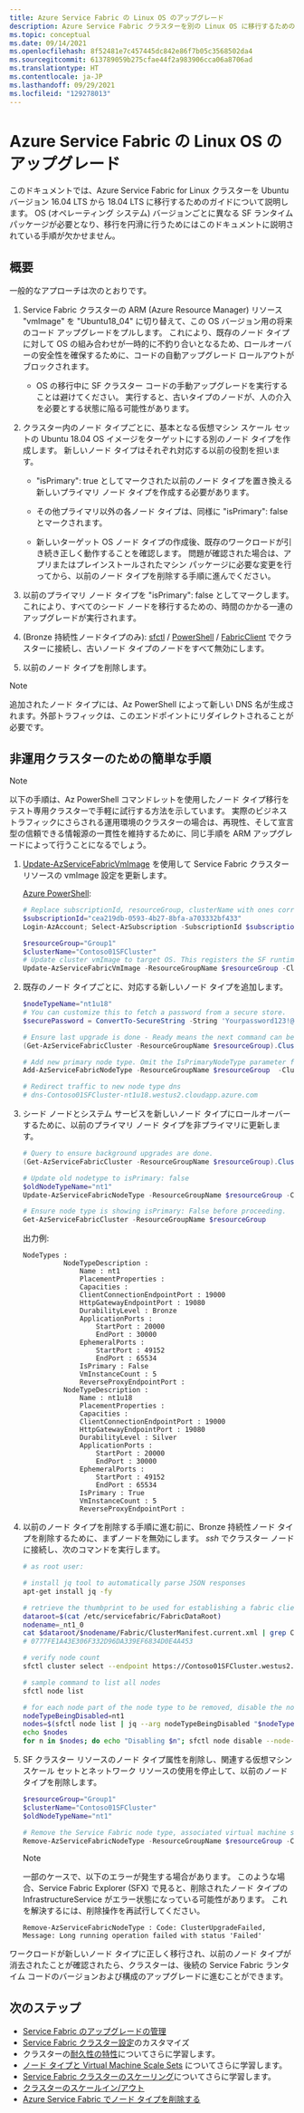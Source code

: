 ```yaml
---
title: Azure Service Fabric の Linux OS のアップグレード
description: Azure Service Fabric クラスターを別の Linux OS に移行するためのオプションについて説明します。
ms.topic: conceptual
ms.date: 09/14/2021
ms.openlocfilehash: 8f52481e7c457445dc842e86f7b05c3568502da4
ms.sourcegitcommit: 613789059b275cfae44f2a983906cca06a8706ad
ms.translationtype: HT
ms.contentlocale: ja-JP
ms.lasthandoff: 09/29/2021
ms.locfileid: "129278013"
---
```

# <a name="upgrading-linux-os-for-azure-service-fabric"></a>Azure Service Fabric の Linux OS のアップグレード

このドキュメントでは、Azure Service Fabric for Linux クラスターを Ubuntu バージョン 16.04 LTS から 18.04 LTS に移行するためのガイドについて説明します。 OS (オペレーティング システム) バージョンごとに異なる SF ランタイム パッケージが必要となり、移行を円滑に行うためにはこのドキュメントに説明されている手順が欠かせません。

## <a name="overview"></a>概要

一般的なアプローチは次のとおりです。

1. Service Fabric クラスターの ARM (Azure Resource Manager) リソース "vmImage" を "Ubuntu18_04" に切り替えて、この OS バージョン用の将来のコード アップグレードをプルします。 これにより、既存のノード タイプに対して OS の組み合わせが一時的に不釣り合いとなるため、ロールオーバーの安全性を確保するために、コードの自動アップグレード ロールアウトがブロックされます。

    * OS の移行中に SF クラスター コードの手動アップグレードを実行することは避けてください。 実行すると、古いタイプのノードが、人の介入を必要とする状態に陥る可能性があります。

2. クラスター内のノード タイプごとに、基本となる仮想マシン スケール セットの Ubuntu 18.04 OS イメージをターゲットにする別のノード タイプを作成します。 新しいノード タイプはそれぞれ対応する以前の役割を担います。

    * "isPrimary": true としてマークされた以前のノード タイプを置き換える新しいプライマリ ノード タイプを作成する必要があります。
    
    * その他プライマリ以外の各ノード タイプは、同様に "isPrimary": false とマークされます。

    * 新しいターゲット OS ノード タイプの作成後、既存のワークロードが引き続き正しく動作することを確認します。 問題が確認された場合は、アプリまたはプレインストールされたマシン パッケージに必要な変更を行ってから、以前のノード タイプを削除する手順に進んでください。
3. 以前のプライマリ ノード タイプを "isPrimary": false としてマークします。 これにより、すべてのシード ノードを移行するための、時間のかかる一連のアップグレードが実行されます。
4. (Bronze 持続性ノードタイプのみ): [sfctl](service-fabric-sfctl.md) / [PowerShell](/powershell/module/ServiceFabric) / [FabricClient](/dotnet/api/system.fabric.fabricclient) でクラスターに接続し、古いノード タイプのノードをすべて無効にします。
5. 以前のノード タイプを削除します。

> [!NOTE]
> 追加されたノード タイプには、Az PowerShell によって新しい DNS 名が生成されます。外部トラフィックは、このエンドポイントにリダイレクトされることが必要です。


## <a name="ease-of-use-steps-for-non-production-clusters"></a>非運用クラスターのための簡単な手順

> [!NOTE]
> 以下の手順は、Az PowerShell コマンドレットを使用したノード タイプ移行をテスト専用クラスターで手軽に試行する方法を示しています。 実際のビジネス トラフィックにさらされる運用環境のクラスターの場合は、再現性、そして宣言型の信頼できる情報源の一貫性を維持するために、同じ手順を ARM アップグレードによって行うことになるでしょう。

1. [Update-AzServiceFabricVmImage](/powershell/module/az.servicefabric/update-azservicefabricvmimage) を使用して Service Fabric クラスター リソースの vmImage 設定を更新します。

    [Azure PowerShell](/powershell/azure/install-az-ps):
    ```powershell
    # Replace subscriptionId, resourceGroup, clusterName with ones corresponding to your cluster.
    $subscriptionId="cea219db-0593-4b27-8bfa-a703332bf433"
    Login-AzAccount; Select-AzSubscription -SubscriptionId $subscriptionId

    $resourceGroup="Group1"
    $clusterName="Contoso01SFCluster"
    # Update cluster vmImage to target OS. This registers the SF runtime package type that is supplied for upgrades.
    Update-AzServiceFabricVmImage -ResourceGroupName $resourceGroup -ClusterName $clusterName -VmImage Ubuntu18_04
    ```

2. 既存のノード タイプごとに、対応する新しいノード タイプを追加します。

    ```powershell
    $nodeTypeName="nt1u18"
    # You can customize this to fetch a password from a secure store.
    $securePassword = ConvertTo-SecureString -String 'Yourpassword123!@#' -AsPlainText -Force

    # Ensure last upgrade is done - Ready means the next command can be issued.
    (Get-AzServiceFabricCluster -ResourceGroupName $resourceGroup).ClusterState

    # Add new primary node type. Omit the IsPrimaryNodeType parameter for non-primary node types.
    Add-AzServiceFabricNodeType -ResourceGroupName $resourceGroup  -ClusterName $clusterName -NodeType $nodeTypeName -Capacity 5 -VmUserName testuser -VmPassword $securePassword -DurabilityLevel Silver -Verbose -VMImageSku 18.04-LTS -IsPrimaryNodeType $true

    # Redirect traffic to new node type dns
    # dns-Contoso01SFCluster-nt1u18.westus2.cloudapp.azure.com
    ```

3. シード ノードとシステム サービスを新しいノード タイプにロールオーバーするために、以前のプライマリ ノード タイプを非プライマリに更新します。

    ```powershell
    # Query to ensure background upgrades are done.
    (Get-AzServiceFabricCluster -ResourceGroupName $resourceGroup).ClusterState

    # Update old nodetype to isPrimary: false
    $oldNodeTypeName="nt1"
    Update-AzServiceFabricNodeType -ResourceGroupName $resourceGroup -ClusterName $clusterName -IsPrimaryNodeType $false -NodeType $oldNodeTypeName -Verbose

    # Ensure node type is showing isPrimary: False before proceeding.
    Get-AzServiceFabricCluster -ResourceGroupName $resourceGroup
    ```

    出力例:
    ```
    NodeTypes :
              NodeTypeDescription :
                  Name : nt1
                  PlacementProperties :
                  Capacities :
                  ClientConnectionEndpointPort : 19000
                  HttpGatewayEndpointPort : 19080
                  DurabilityLevel : Bronze
                  ApplicationPorts :
                      StartPort : 20000
                      EndPort : 30000
                  EphemeralPorts :
                      StartPort : 49152
                      EndPort : 65534
                  IsPrimary : False
                  VmInstanceCount : 5
                  ReverseProxyEndpointPort :
              NodeTypeDescription :
                  Name : nt1u18
                  PlacementProperties :
                  Capacities :
                  ClientConnectionEndpointPort : 19000
                  HttpGatewayEndpointPort : 19080
                  DurabilityLevel : Silver
                  ApplicationPorts :
                      StartPort : 20000
                      EndPort : 30000
                  EphemeralPorts :
                      StartPort : 49152
                      EndPort : 65534
                  IsPrimary : True
                  VmInstanceCount : 5
                  ReverseProxyEndpointPort :
    ```

4. 以前のノード タイプを削除する手順に進む前に、Bronze 持続性ノード タイプを削除するために、まずノードを無効にします。 *ssh* でクラスター ノードに接続し、次のコマンドを実行します。

    ```bash
    # as root user:

    # install jq tool to automatically parse JSON responses
    apt-get install jq -fy

    # retrieve the thumbprint to be used for establishing a fabric client
    dataroot=$(cat /etc/servicefabric/FabricDataRoot)
    nodename=_nt1_0
    cat $dataroot/$nodename/Fabric/ClusterManifest.current.xml | grep ClientCertThumbprints
    # 0777FE1A43E306F332D96DA339EF6834D0E4A453

    # verify node count
    sfctl cluster select --endpoint https://Contoso01SFCluster.westus2.cloudapp.azure.com:19080 --pem /var/lib/waagent/0777FE1A43E306F332D96DA339EF6834D0E4A453.pem --no-verify

    # sample command to list all nodes
    sfctl node list

    # for each node part of the node type to be removed, disable the node:
    nodeTypeBeingDisabled=nt1
    nodes=$(sfctl node list | jq --arg nodeTypeBeingDisabled "$nodeTypeBeingDisabled" '.items[] | select(.type==$nodeTypeBeingDisabled) | .name' | sed s/\"//g)
    echo $nodes
    for n in $nodes; do echo "Disabling $n"; sfctl node disable --node-name $n --deactivation-intent RemoveNode --timeout 300; done
    ```

5. SF クラスター リソースのノード タイプ属性を削除し、関連する仮想マシン スケール セットとネットワーク リソースの使用を停止して、以前のノード タイプを削除します。

    ```powershell
    $resourceGroup="Group1"
    $clusterName="Contoso01SFCluster"
    $oldNodeTypeName="nt1"

    # Remove the Service Fabric node type, associated virtual machine scale set resource, and any trailing networking resources that are no longer used. 
    Remove-AzServiceFabricNodeType -ResourceGroupName $resourceGroup -ClusterName $clusterName -NodeType $oldNodeTypeName
    ```

    > [!NOTE]
    > 一部のケースで、以下のエラーが発生する場合があります。 このような場合、Service Fabric Explorer (SFX) で見ると、削除されたノード タイプの InfrastructureService がエラー状態になっている可能性があります。 これを解決するには、削除操作を再試行してください。
    ```
    Remove-AzServiceFabricNodeType : Code: ClusterUpgradeFailed, Message: Long running operation failed with status 'Failed'
    ```

ワークロードが新しいノード タイプに正しく移行され、以前のノード タイプが消去されたことが確認されたら、クラスターは、後続の Service Fabric ランタイム コードのバージョンおよび構成のアップグレードに進むことができます。

## <a name="next-steps"></a>次のステップ

* [Service Fabric のアップグレードの管理](service-fabric-cluster-upgrade-version-azure.md)
* [Service Fabric クラスター設定](service-fabric-cluster-fabric-settings.md)のカスタマイズ
* クラスターの[耐久性の特性](./service-fabric-cluster-capacity.md#durability-characteristics-of-the-cluster)についてさらに学習します。
* [ノード タイプと Virtual Machine Scale Sets](service-fabric-cluster-nodetypes.md) についてさらに学習します。
* [Service Fabric クラスターのスケーリング](service-fabric-cluster-scaling.md)についてさらに学習します。
* [クラスターのスケールイン/アウト](service-fabric-cluster-scale-in-out.md)
* [Azure Service Fabric でノード タイプを削除する](service-fabric-how-to-remove-node-type.md)

